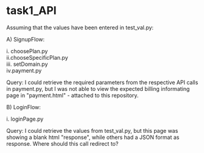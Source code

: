 # task1_API

Assuming that the values have been entered in test_val.py:

A) SignupFlow:

  i. choosePlan.py  
  ii.chooseSpecificPlan.py  
  iii. setDomain.py   
  iv.payment.py 
  
Query: I could retrieve the required parameters from the respective API calls in payment.py, but I was not able to view the expected billing informating page in "payment.html" - attached to this repository. 


B) LoginFlow:

  i. loginPage.py 
  
 Query: I could retrieve the values from test_val.py, but this page was showing a blank html "response", while others had a JSON format as response. Where should this call redirect to?
